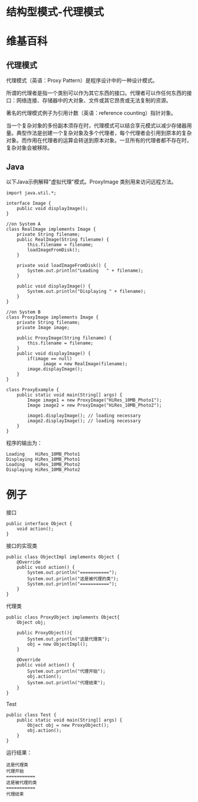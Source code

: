 # 结构型模式-代理模式


# 维基百科
## 代理模式
代理模式（英语：Proxy Pattern）是程序设计中的一种设计模式。

所谓的代理者是指一个类别可以作为其它东西的接口。代理者可以作任何东西的接口：网络连接、存储器中的大对象、文件或其它昂贵或无法复制的资源。

著名的代理模式例子为引用计数（英语：reference counting）指针对象。

当一个复杂对象的多份副本须存在时，代理模式可以结合享元模式以减少存储器用量。典型作法是创建一个复杂对象及多个代理者，每个代理者会引用到原本的复杂对象。而作用在代理者的运算会转送到原本对象。一旦所有的代理者都不存在时，复杂对象会被移除。

## Java
以下Java示例解释"虚拟代理"模式。ProxyImage 类别用来访问远程方法。
```
import java.util.*;

interface Image {
    public void displayImage();
}

//on System A
class RealImage implements Image {
    private String filename;
    public RealImage(String filename) {
        this.filename = filename;
        loadImageFromDisk();
    }

    private void loadImageFromDisk() {
        System.out.println("Loading   " + filename);
    }

    public void displayImage() {
        System.out.println("Displaying " + filename);
    }
}

//on System B
class ProxyImage implements Image {
    private String filename;
    private Image image;

    public ProxyImage(String filename) {
        this.filename = filename;
    }
    public void displayImage() {
        if(image == null)
              image = new RealImage(filename);
        image.displayImage();
    }
}

class ProxyExample {
    public static void main(String[] args) {
        Image image1 = new ProxyImage("HiRes_10MB_Photo1");
        Image image2 = new ProxyImage("HiRes_10MB_Photo2");     

        image1.displayImage(); // loading necessary
        image2.displayImage(); // loading necessary
    }
}
```
程序的输出为：
```
Loading    HiRes_10MB_Photo1
Displaying HiRes_10MB_Photo1
Loading    HiRes_10MB_Photo2
Displaying HiRes_10MB_Photo2
```

# 例子
接口
```
public interface Object {
    void action();
}
```
接口的实现类
```
public class ObjectImpl implements Object {
    @Override
    public void action() {
        System.out.println("===========");
        System.out.println("这是被代理的类");
        System.out.println("===========");
    }
}
```
代理类
```
public class ProxyObject implements Object{
    Object obj;

    public ProxyObject(){
        System.out.println("这是代理类");
        obj = new ObjectImpl();
    }

    @Override
    public void action() {
        System.out.println("代理开始");
        obj.action();
        System.out.println("代理结束");
    }
}
```
Test
```
public class Test {
    public static void main(String[] args) {
        Object obj = new ProxyObject();
        obj.action();
    }
}
```
运行结果：
```
这是代理类
代理开始
===========
这是被代理的类
===========
代理结束
```

